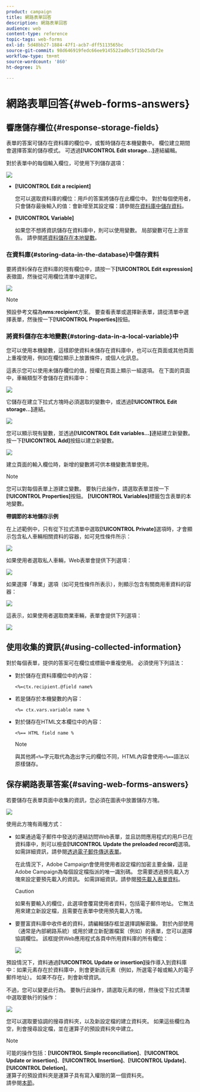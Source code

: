 ```yaml
---
product: campaign
title: 網路表單回答
description: 網路表單回答
audience: web
content-type: reference
topic-tags: web-forms
exl-id: 5d48bb27-1884-47f1-acb7-dff5113565bc
source-git-commit: 98d646919fedc66ee9145522ad0c5f15b25dbf2e
workflow-type: tm+mt
source-wordcount: '860'
ht-degree: 1%

---
```


# 網路表單回答{#web-forms-answers}

## 響應儲存欄位{#response-storage-fields}

表單的答案可儲存在資料庫的欄位中，或暫時儲存在本機變數中。 欄位建立期間會選擇答案的儲存模式。 可透過&#x200B;**[!UICONTROL Edit storage...]**&#x200B;連結編輯。

對於表單中的每個輸入欄位，可使用下列儲存選項：

![](assets/s_ncs_admin_survey_select_storage.png)

* **[!UICONTROL Edit a recipient]**

   您可以選取資料庫的欄位：用戶的答案將儲存在此欄位中。 對於每個使用者，只會儲存最後輸入的值：會新增至其設定檔：請參閱[在資料庫中儲存資料](#storing-data-in-the-database)。

* **[!UICONTROL Variable]**

   如果您不想將資訊儲存在資料庫中，則可以使用變數。 局部變數可在上游宣告。 請參閱[將資料儲存在本地變數](#storing-data-in-a-local-variable)。

### 在資料庫{#storing-data-in-the-database}中儲存資料

要將資料保存在資料庫的現有欄位中，請按一下&#x200B;**[!UICONTROL Edit expression]**&#x200B;表徵圖，然後從可用欄位清單中選擇它。

![](assets/s_ncs_admin_survey_storage_type1.png)

>[!NOTE]
>
>預設參考文檔為&#x200B;**nms:recipient**&#x200B;方案。 要查看表單或選擇新表單，請從清單中選擇表單，然後按一下&#x200B;**[!UICONTROL Properties]**&#x200B;按鈕。

### 將資料儲存在本地變數{#storing-data-in-a-local-variable}中

您可以使用本機變數，這樣即使資料未儲存在資料庫中，也可以在頁面或其他頁面上重複使用，例如在欄位顯示上放置條件，或個人化訊息。

這表示您可以使用未儲存欄位的值，授權在頁面上顯示一組選項。 在下面的頁面中，車輛類型不會儲存在資料庫中：

![](assets/s_ncs_admin_survey_no_storage_variable.png)

它儲存在建立下拉式方塊時必須選取的變數中，或透過&#x200B;**[!UICONTROL Edit storage...]**&#x200B;連結。

![](assets/s_ncs_admin_survey_no_storage_variable2.png)

您可以顯示現有變數，並透過&#x200B;**[!UICONTROL Edit variables...]**&#x200B;連結建立新變數。 按一下&#x200B;**[!UICONTROL Add]**&#x200B;按鈕以建立新變數。

![](assets/s_ncs_admin_survey_add_a_variable.png)

建立頁面的輸入欄位時，新增的變數將可供本機變數清單使用。

>[!NOTE]
>
>您可以對每個表單上游建立變數。 要執行此操作，請選取表單並按一下&#x200B;**[!UICONTROL Properties]**&#x200B;按鈕。 **[!UICONTROL Variables]**&#x200B;標籤包含表單的本地變數。

**帶調節的本地儲存示例**

在上述範例中，只有從下拉式清單中選取&#x200B;**[!UICONTROL Private]**&#x200B;選項時，才會顯示包含私人車輛相關資料的容器，如可見性條件所示：

![](assets/s_ncs_admin_survey_add_a_condition.png)

如果使用者選取私人車輛，Web表單會提供下列選項：

![](assets/s_ncs_admin_survey_no_storage_conda.png)

如果選擇「專業」選項（如可見性條件所表示），則顯示包含有關商用車資料的容器：

![](assets/s_ncs_admin_survey_view_a_condition.png)

這表示，如果使用者選取商業車輛，表單會提供下列選項：

![](assets/s_ncs_admin_survey_no_storage_condb.png)

## 使用收集的資訊{#using-collected-information}

對於每個表單，提供的答案可在欄位或標籤中重複使用。 必須使用下列語法：

* 對於儲存在資料庫欄位中的內容：

   ```
   <%=ctx.recipient.@field name%
   ```

* 若是儲存於本機變數的內容：

   ```
   <%= ctx.vars.variable name %
   ```

* 對於儲存在HTML文本欄位中的內容：

   ```
   <%== HTML field name %
   ```

   >[!NOTE]
   >
   >與其他將`<%=`字元取代為逸出字元的欄位不同，HTML內容會使用`<%==`語法以原樣儲存。

## 保存網路表單答案{#saving-web-forms-answers}

若要儲存在表單頁面中收集的資訊，您必須在圖表中放置儲存方塊。

![](assets/s_ncs_admin_survey_save_box.png)

使用此方塊有兩種方式：

* 如果通過電子郵件中發送的連結訪問Web表單，並且訪問應用程式的用戶已在資料庫中，則可以檢查&#x200B;**[!UICONTROL Update the preloaded record]**&#x200B;選項。 如需詳細資訊，請參閱[透過電子郵件傳送表單](../../web/using/publishing-a-web-form.md#delivering-a-form-via-email)。

   在此情況下，Adobe Campaign會使用使用者設定檔的加密主要金鑰，這是Adobe Campaign為每個設定檔指派的唯一識別碼。 您需要透過預先載入方塊來設定要預先載入的資訊。 如需詳細資訊，請參閱[預先載入表單資料](../../web/using/publishing-a-web-form.md#pre-loading-the-form-data)。

   >[!CAUTION]
   >
   >如果有要輸入的欄位，此選項會覆寫使用者資料，包括電子郵件地址。 它無法用來建立新設定檔，且需要在表單中使用預先載入方塊。

* 要豐富資料庫中收件者的資料，請編輯儲存框並選擇調解密鑰。 對於內部使用（通常是內部網路系統）或用於建立新配置檔案（例如）的表單，您可以選擇協調欄位。 該框提供Web應用程式各頁中所用資料庫的所有欄位：

   ![](assets/s_ncs_admin_survey_save_box_edit.png)

預設情況下，資料通過&#x200B;**[!UICONTROL Update or insertion]**&#x200B;操作導入到資料庫中：如果元素存在於資料庫中，則會更新該元素（例如，所選電子報或輸入的電子郵件地址）。 如果不存在，則會新增資訊。

不過，您可以變更此行為。 要執行此操作，請選取元素的根，然後從下拉式清單中選取要執行的操作：

![](assets/s_ncs_admin_survey_save_operation.png)

您可以選取要協調的搜尋資料夾，以及新設定檔的建立資料夾。 如果這些欄位為空，則會搜尋設定檔，並在運算子的預設資料夾中建立。

>[!NOTE]
>
>可能的操作包括：**[!UICONTROL Simple reconciliation]**、**[!UICONTROL Update or insertion]**、**[!UICONTROL Insertion]**、**[!UICONTROL Update]**、**[!UICONTROL Deletion]**。\
>運算子的預設資料夾是運算子具有寫入權限的第一個資料夾。\
>請參閱[本節](../../platform/using/access-management.md)。
